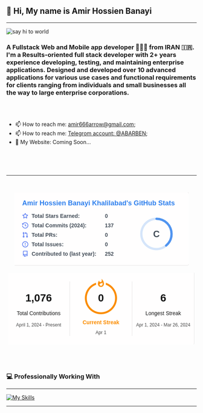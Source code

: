 

<h2>👋 Hi, My name is <b>Amir Hossien Banayi </b></h2>

<hr>
<img src="https://encrypted-tbn0.gstatic.com/images?q=tbn:ANd9GcSRDj-Sl9AY15eDJtG-OhL5yBmGBU4nIkZ8tA&usqp=CAU"
  alt="say hi to world">

<h3>A Fullstack Web and Mobile app developer 👨🏻‍💻 from IRAN 🇮🇷. I'm a Results-oriented full stack developer 
  with 2+ years experience developing, testing, and maintaining enterprise applications. Designed and developed over 10 advanced applications 
  for various use cases and functional requirements for clients ranging from individuals and small businesses all the way to large enterprise corporations.</h3>


  <br>
  <br>

<div>

  <ul dir="auto">
    <li>📫 How to reach me: <a href="amir666arrow@gmail.com">amir666arrow@gmail.com</a>;</li>
    <li>📫 How to reach me: <a href="https://t.me/ABARBEN">Telegrom account: @ABARBEN</a>;</li>
    <li>🔗 My Website: Coming Soon...</li>
  </ul>
 </div>

<br>
<!---
AmirHBana/AmirHBana is a ✨ special ✨ repository because its `README.md` (this file) appears on your GitHub profile.
You can click the Preview link to take a look at your changes.
--->
<br><br>
<hr>
<br>

<p align="center" dir="auto">

<img src="https://github.com/AmirHBana/AmirHBana/blob/main/p2.png" alt="AmirHossien Banayi" style="max-width: 100%; max-height: 70%;">


</p>

<p align="center" dir="auto">

<img src="https://github.com/AmirHBana/AmirHBana/blob/main/p1.png" alt="AmirHossienbanayi" style="max-width: 100%; max-height: 70%;">

</p>




<br><br>

<h3><b> 💻 Professionally Working With</b></h3>

<hr>

[![My Skills](https://skillicons.dev/icons?i=js,html,css,git,docker,django,windows,vscode,redis,react,py,pycharm,postgres,linux,flutter,debian,dart)](https://skillicons.dev)


<hr>
